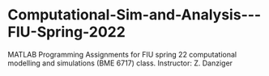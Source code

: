 # Computational-Sim-and-Analysis---FIU-Spring-2022
MATLAB Programming Assignments for FIU spring 22 computational modelling and simulations (BME 6717) class. 
Instructor: Z. Danziger
